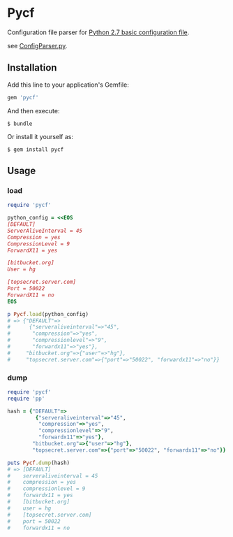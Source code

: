 # Pycf

Configuration file parser for [Python 2.7 basic configuration file](https://docs.python.org/2.7/library/configparser.html).

see [ConfigParser.py](https://github.com/python/cpython/blob/2.7/Lib/ConfigParser.py).

## Installation

Add this line to your application's Gemfile:

```ruby
gem 'pycf'
```

And then execute:

    $ bundle

Or install it yourself as:

    $ gem install pycf

## Usage

### load

```ruby
require 'pycf'

python_config = <<EOS
[DEFAULT]
ServerAliveInterval = 45
Compression = yes
CompressionLevel = 9
ForwardX11 = yes

[bitbucket.org]
User = hg

[topsecret.server.com]
Port = 50022
ForwardX11 = no
EOS

p Pycf.load(python_config)
# => {"DEFAULT"=>
#      {"serveraliveinterval"=>"45",
#       "compression"=>"yes",
#       "compressionlevel"=>"9",
#       "forwardx11"=>"yes"},
#     "bitbucket.org"=>{"user"=>"hg"},
#     "topsecret.server.com"=>{"port"=>"50022", "forwardx11"=>"no"}}
```

### dump

```ruby
require 'pycf'
require 'pp'

hash = {"DEFAULT"=>
         {"serveraliveinterval"=>"45",
          "compression"=>"yes",
          "compressionlevel"=>"9",
          "forwardx11"=>"yes"},
        "bitbucket.org"=>{"user"=>"hg"},
        "topsecret.server.com"=>{"port"=>"50022", "forwardx11"=>"no"}}

puts Pycf.dump(hash)
# => [DEFAULT]
#    serveraliveinterval = 45
#    compression = yes
#    compressionlevel = 9
#    forwardx11 = yes
#    [bitbucket.org]
#    user = hg
#    [topsecret.server.com]
#    port = 50022
#    forwardx11 = no
```
